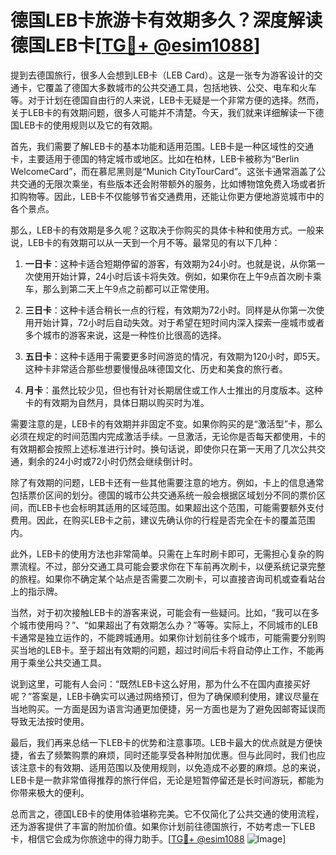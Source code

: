 # 德国LEB卡旅游卡有效期多久？深度解读德国LEB卡[[TG💪+ @esim1088](https://t.me/s/esim1088)]

提到去德国旅行，很多人会想到LEB卡（LEB Card）。这是一张专为游客设计的交通卡，它覆盖了德国大多数城市的公共交通工具，包括地铁、公交、电车和火车等。对于计划在德国自由行的人来说，LEB卡无疑是一个非常方便的选择。然而，关于LEB卡的有效期问题，很多人可能并不清楚。今天，我们就来详细解读一下德国LEB卡的使用规则以及它的有效期。

首先，我们需要了解LEB卡的基本功能和适用范围。LEB卡是一种区域性的交通卡，主要适用于德国的特定城市或地区。比如在柏林，LEB卡被称为“Berlin WelcomeCard”，而在慕尼黑则是“Munich CityTourCard”。这张卡通常涵盖了公共交通的无限次乘坐，有些版本还会附带额外的服务，比如博物馆免费入场或者折扣购物等。因此，LEB卡不仅能够节省交通费用，还能让你更方便地游览城市中的各个景点。

那么，LEB卡的有效期是多久呢？这取决于你购买的具体卡种和使用方式。一般来说，LEB卡的有效期可以从一天到一个月不等。最常见的有以下几种：

1. **一日卡**：这种卡适合短期停留的游客，有效期为24小时。也就是说，从你第一次使用开始计算，24小时后该卡将失效。例如，如果你在上午9点首次刷卡乘车，那么到第二天上午9点之前都可以正常使用。

2. **三日卡**：这种卡适合稍长一点的行程，有效期为72小时。同样是从你第一次使用开始计算，72小时后自动失效。对于希望在短时间内深入探索一座城市或者多个城市的游客来说，这是一种性价比很高的选择。

3. **五日卡**：这种卡适用于需要更多时间游览的情况，有效期为120小时，即5天。这种卡非常适合那些想要慢慢品味德国文化、历史和美食的旅行者。

4. **月卡**：虽然比较少见，但也有针对长期居住或工作人士推出的月度版本。这种卡的有效期为自然月，具体日期以购买时为准。

需要注意的是，LEB卡的有效期并非固定不变。如果你购买的是“激活型”卡，那么必须在规定的时间范围内完成激活手续。一旦激活，无论你是否每天都使用，卡的有效期都会按照上述标准进行计时。换句话说，即使你只在第一天用了几次公共交通，剩余的24小时或72小时仍然会继续倒计时。

除了有效期的问题，LEB卡还有一些其他需要注意的地方。例如，卡上的信息通常包括票价区间的划分。德国的城市公共交通系统一般会根据区域划分不同的票价区间，而LEB卡也会标明其适用的区域范围。如果超出这个范围，可能需要额外支付费用。因此，在购买LEB卡之前，建议先确认你的行程是否完全在卡的覆盖范围内。

此外，LEB卡的使用方法也非常简单。只需在上车时刷卡即可，无需担心复杂的购票流程。不过，部分交通工具可能会要求你在下车前再次刷卡，以便系统记录完整的旅程。如果你不确定某个站点是否需要二次刷卡，可以直接咨询司机或查看站台上的指示牌。

当然，对于初次接触LEB卡的游客来说，可能会有一些疑问。比如，“我可以在多个城市使用吗？”、“如果超出了有效期怎么办？”等等。实际上，不同城市的LEB卡通常是独立运作的，不能跨城通用。如果你计划前往多个城市，可能需要分别购买当地的LEB卡。至于超出有效期的问题，超过时间后卡将自动停止工作，不能再用于乘坐公共交通工具。

说到这里，可能有人会问：“既然LEB卡这么好用，那为什么不在国内直接买好呢？”答案是，LEB卡确实可以通过网络预订，但为了确保顺利使用，建议尽量在当地购买。一方面是因为语言沟通更加便捷，另一方面也是为了避免因邮寄延误而导致无法按时使用。

最后，我们再来总结一下LEB卡的优势和注意事项。LEB卡最大的优点就是方便快捷，省去了频繁购票的麻烦，同时还能享受各种附加优惠。但与此同时，我们也应该注意卡的有效期、适用范围以及使用规则，以免造成不必要的麻烦。总的来说，LEB卡是一款非常值得推荐的旅行伴侣，无论是短暂停留还是长时间游玩，都能为你带来极大的便利。

总而言之，德国LEB卡的使用体验堪称完美。它不仅简化了公共交通的使用流程，还为游客提供了丰富的附加价值。如果你计划前往德国旅行，不妨考虑一下LEB卡，相信它会成为你旅途中的得力助手。[[TG💪+ @esim1088](https://t.me/s/esim1088) ![Image](https://i.postimg.cc/4NQfJmqS/Snipaste-2025-05-13-00-14-12.png)]
